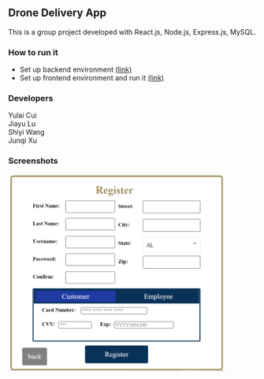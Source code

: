 ## Drone Delivery App
This is a group project developed with React.js, Node.js, Express.js, MySQL. 
<br/>

### How to run it

- Set up backend environment [(link)](https://github.gatech.edu/cs4400group35/cs4400_Phase4/tree/master/backend)
- Set up frontend environment and run it [(link)](https://github.gatech.edu/cs4400group35/cs4400_Phase4/tree/master/frontend)

### Developers

Yulai Cui <br/>
Jiayu Lu <br/>
Shiyi Wang <br/>
Junqi Xu <br/>

### Screenshots
<p float="left">
  <img src="./screenshots/register.png" height="400"/>
</p>
